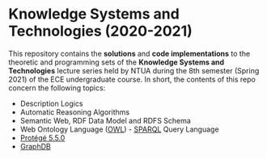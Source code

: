 # Knowledge Systems and Technologies (2020-2021)

This repository contains the **solutions** and **code implementations** to the theoretic and programming sets of the **Knowledge Systems and Technologies** lecture series held by NTUA during the 8th semester (Spring 2021) of the ECE undergraduate course. In short, the contents of this repo concern the following topics:

- Description Logics
- Automatic Reasoning Algorithms
- Semantic Web, RDF Data Model and RDFS Schema
- Web Ontology Language ([OWL](https://en.wikipedia.org/wiki/Web_Ontology_Language)) - [SPARQL](https://www.w3.org/TR/rdf-sparql-query/) Query Language
- [Protégé 5.5.0 ](http://protegeproject.github.io/protege/)
- [GraphDB](https://graphdb.ontotext.com)
